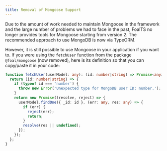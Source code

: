 ```yaml
---
title: Removal of Mongoose Support
---
```


Due to the amount of work needed to maintain Mongoose in the framework and the large number of problems we had to face in the past, FoalTS no longer provides tools for Mongoose starting from version 2. The recommended approach to use MongoDB is now via TypeORM.

However, it is still possible to use Mongoose in your application if you want to. If you were using the `fetchUser` function from the package `@foal/mongoose` (now removed), here is its definition so that you can copy/paste it in your code:

```typescript
function fetchUser(userModel: any): (id: number|string) => Promise<any> {
  return (id: number|string) => {
    if (typeof id === 'number') {
      throw new Error('Unexpected type for MongoDB user ID: number.');
    }
    return new Promise((resolve, reject) => {
      userModel.findOne({ _id: id }, (err: any, res: any) => {
        if (err) {
          reject(err);
          return;
        }
        resolve(res || undefined);
      });
    });
  };
}
```